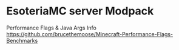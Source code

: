 # EsoteriaMC server Modpack



Performance Flags & Java Args Info
https://github.com/brucethemoose/Minecraft-Performance-Flags-Benchmarks
